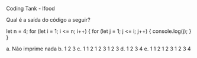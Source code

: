 Coding Tank - Ifood

Qual é a saída do código a seguir?

let n = 4;
for (let i = 1; i <= n; i++) {
    for (let j = 1; j <= i; j++) {
        console.log(j);
    }
}

a. Não imprime nada
b. 1 2 3
c. 1 1 2 1 2 3 1 2 3
d. 1 2 3 4
e. 1 1 2 1 2 3 1 2 3 4